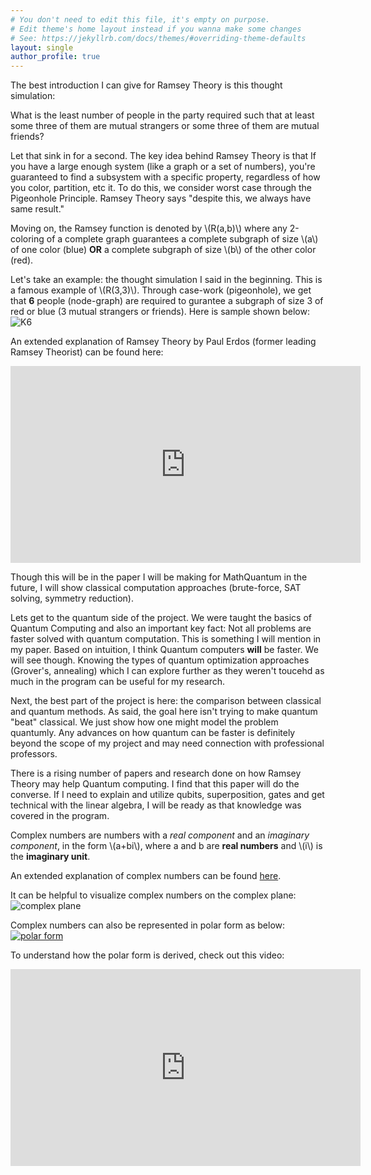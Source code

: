 ```yaml
---
# You don't need to edit this file, it's empty on purpose.
# Edit theme's home layout instead if you wanna make some changes
# See: https://jekyllrb.com/docs/themes/#overriding-theme-defaults
layout: single
author_profile: true
---
```


The best introduction I can give for Ramsey Theory is this thought simulation: 

What is the least number of people in the party required such that at least some three of them are mutual strangers or some three of them are mutual friends?

Let that sink in for a second. The key idea behind Ramsey Theory is that If you have a large enough system (like a graph or a set of numbers), you're guaranteed to find a subsystem with a specific property, regardless of how you color, partition, etc it. To do this, we consider worst case through the Pigeonhole Principle. Ramsey Theory says "despite this, we always have same result."

Moving on, the Ramsey function is denoted by \\(R(a,b)\\) where any 2-coloring of a complete graph guarantees a complete subgraph of size \\(a\\) of one color (blue) **OR** a complete subgraph of size \\(b\\) of the other color (red).

Let's take an example: the thought simulation I said in the beginning. This is a famous example of \\(R(3,3)\\). Through case-work (pigeonhole), we get that **6** people (node-graph) are required to gurantee a subgraph of size 3 of red or blue (3 mutual strangers or friends). Here is sample shown below: ![K6](https://www.wolframcloud.com/obj/resourcesystem/published/DemonstrationRepository/deployments/AmongSixPeopleEitherThreeKnowEachOtherOrThreeAreStrangersToE/img/AmongSixPeopleEitherThreeKnowEachOtherOrThreeAreStrangersToE_Snapshot-2.png)

An extended explanation of Ramsey Theory by Paul Erdos (former leading Ramsey Theorist) can be found here: 
<iframe width="560" height="315" src="https://www.youtube.com/embed/WgjCf3kC5EU?si=ECtxrcuTHuSddmV4" title="YouTube video player" frameborder="0" allow="accelerometer; autoplay; clipboard-write; encrypted-media; gyroscope; picture-in-picture; web-share" referrerpolicy="strict-origin-when-cross-origin" allowfullscreen></iframe>

Though this will be in the paper I will be making for MathQuantum in the future, I will show classical computation approaches (brute-force, SAT solving, symmetry reduction).

Lets get to the quantum side of the project. We were taught the basics of Quantum Computing and also an important key fact: Not all problems are faster solved with quantum computation. This is something I will mention in my paper. Based on intuition, I think Quantum computers **will** be faster. We will see though. Knowing the types of quantum optimization approaches (Grover's, annealing) which I can explore further as they weren't toucehd as much in the program can be useful for my research.

Next, the best part of the project is here: the comparison between classical and quantum methods. As said, the goal here isn't trying to make quantum "beat" classical. We just show how one might model the problem quantumly. Any advances on how quantum can be faster is definitely beyond the scope of my project and may need connection with professional professors.

There is a rising number of papers and research done on how Ramsey Theory may help Quantum computing. I find that this paper will do the converse. If I need to explain and utilize qubits, superposition, gates and get technical with the linear algebra, I will be ready as that knowledge was covered in the program.

Complex numbers are numbers with a *real component* and an *imaginary component*, in the form \\(a+bi\\), where a and b are **real numbers** and \\(i\\) is the **imaginary unit**.

An extended explanation of complex numbers can be found [here](https://en.wikipedia.org/wiki/Complex_number).

It can be helpful to visualize complex numbers on the complex plane:
![complex plane](https://upload.wikimedia.org/wikipedia/commons/5/5d/Imaginarynumber2.PNG)

Complex numbers can also be represented in polar form as below:
[![polar form](https://upload.wikimedia.org/wikipedia/commons/thumb/7/71/Euler%27s_formula.svg/250px-Euler%27s_formula.svg.png)](https://en.wikipedia.org/wiki/Polar_coordinate_system)

To understand how the polar form is derived, check out this video:
<iframe width="560" height="315" src="https://www.youtube.com/embed/lFT2hwsCMls?si=XLJKBa_SXol_bQ_D" title="YouTube video player" frameborder="0" allow="accelerometer; autoplay; clipboard-write; encrypted-media; gyroscope; picture-in-picture; web-share" referrerpolicy="strict-origin-when-cross-origin" allowfullscreen></iframe>

